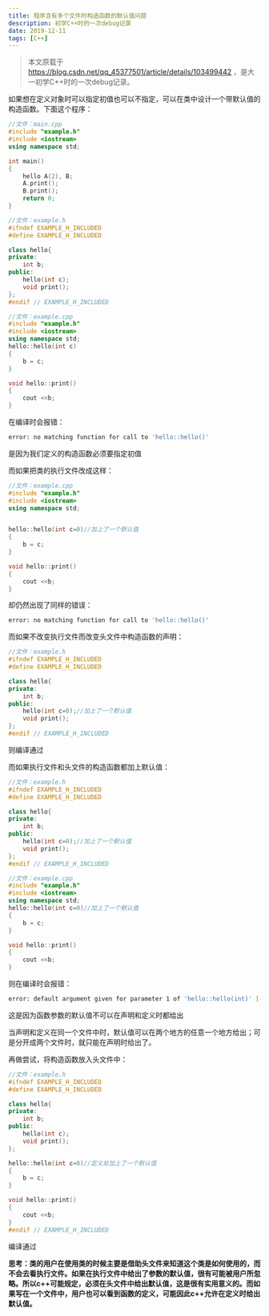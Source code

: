 ```yaml
---
title: 程序含有多个文件时构造函数的默认值问题
description: 初学C++时的一次debug记录
date: 2019-12-11
tags: [C++]
---
```


> 本文原载于 https://blog.csdn.net/qq_45377501/article/details/103499442 ，是大一初学C++时的一次debug记录。

如果想在定义对象时可以指定初值也可以不指定，可以在类中设计一个带默认值的构造函数。下面这个程序：

```cpp
//文件：main.cpp
#include "example.h"
#include <iostream>
using namespace std;

int main()
{
    hello A(2), B;
    A.print();
    B.print();
    return 0;
}

//文件：example.h
#ifndef EXAMPLE_H_INCLUDED
#define EXAMPLE_H_INCLUDED

class hello{
private:
    int b;
public:
    hello(int c);
    void print();
};
#endif // EXAMPLE_H_INCLUDED

//文件：example.cpp
#include "example.h"
#include <iostream>
using namespace std;
hello::hello(int c)
{
    b = c;
}

void hello::print()
{
    cout <<b;
}
```

在编译时会报错：

```bash
error: no matching function for call to 'hello::hello()'
```

是因为我们定义的构造函数必须要指定初值

而如果把类的执行文件改成这样：

```cpp
//文件：example.cpp
#include "example.h"
#include <iostream>
using namespace std;


hello::hello(int c=0)//加上了一个默认值
{
    b = c;
}

void hello::print()
{
    cout <<b;
}
```

却仍然出现了同样的错误：

```bash
error: no matching function for call to 'hello::hello()'
```

而如果不改变执行文件而改变头文件中构造函数的声明：

```cpp
//文件：example.h
#ifndef EXAMPLE_H_INCLUDED
#define EXAMPLE_H_INCLUDED

class hello{
private:
    int b;
public:
    hello(int c=0);//加上了一个默认值
    void print();
};
#endif // EXAMPLE_H_INCLUDED
```

则编译通过

而如果执行文件和头文件的构造函数都加上默认值：

```cpp
//文件：example.h
#ifndef EXAMPLE_H_INCLUDED
#define EXAMPLE_H_INCLUDED

class hello{
private:
    int b;
public:
    hello(int c=0);//加上了一个默认值
    void print();
};
#endif // EXAMPLE_H_INCLUDED

//文件：example.cpp
#include "example.h"
#include <iostream>
using namespace std;
hello::hello(int c=0)//加上了一个默认值
{
    b = c;
}

void hello::print()
{
    cout <<b;
}
```

则在编译时会报错：

```bash
error: default argument given for parameter 1 of 'hello::hello(int)' [-fpermissive]
```

这是因为函数参数的默认值不可以在声明和定义时都给出

当声明和定义在同一个文件中时，默认值可以在两个地方的任意一个地方给出；可是分开成两个文件时，就只能在声明时给出了。

再做尝试，将构造函数放入头文件中：

```cpp
//文件：example.h
#ifndef EXAMPLE_H_INCLUDED
#define EXAMPLE_H_INCLUDED

class hello{
private:
    int b;
public:
    hello(int c);
    void print();
};

hello::hello(int c=0)//定义处加上了一个默认值
{
    b = c;
}

void hello::print()
{
    cout <<b;
}
#endif // EXAMPLE_H_INCLUDED
```

编译通过

__思考：类的用户在使用类的时候主要是借助头文件来知道这个类是如何使用的，而不会去看执行文件。如果在执行文件中给出了参数的默认值，很有可能被用户所忽略。所以c++可能规定，必须在头文件中给出默认值，这是很有实用意义的。而如果写在一个文件中，用户也可以看到函数的定义，可能因此c++允许在定义时给出默认值。__
